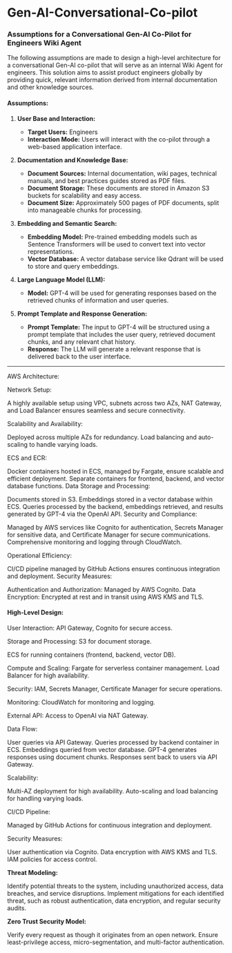 # Gen-AI-Conversational-Co-pilot

### Assumptions for a Conversational Gen-AI Co-Pilot for Engineers Wiki Agent

The following assumptions are made to design a high-level architecture for a conversational Gen-AI co-pilot that will serve as an internal Wiki Agent for engineers. This solution aims to assist product engineers globally by providing quick, relevant information derived from internal documentation and other knowledge sources.

#### Assumptions:

1. **User Base and Interaction:**
   - **Target Users:** Engineers
   - **Interaction Mode:** Users will interact with the co-pilot through a web-based application interface.

2. **Documentation and Knowledge Base:**
   - **Document Sources:** Internal documentation, wiki pages, technical manuals, and best practices guides stored as PDF files.
   - **Document Storage:** These documents are stored in Amazon S3 buckets for scalability and easy access.
   - **Document Size:** Approximately 500 pages of PDF documents, split into manageable chunks for processing.

3. **Embedding and Semantic Search:**
   - **Embedding Model:** Pre-trained embedding models such as Sentence Transformers will be used to convert text into vector representations.
   - **Vector Database:** A vector database service like Qdrant will be used to store and query embeddings.

4. **Large Language Model (LLM):**
   - **Model:** GPT-4 will be used for generating responses based on the retrieved chunks of information and user queries.

5. **Prompt Template and Response Generation:**
   - **Prompt Template:** The input to GPT-4 will be structured using a prompt template that includes the user query, retrieved document chunks, and any relevant chat history.
   - **Response:** The LLM will generate a relevant response that is delivered back to the user interface.


-----------------------------------

AWS Architecture:

Network Setup:

A highly available setup using VPC, subnets across two AZs, NAT Gateway, and Load Balancer ensures seamless and secure connectivity.

Scalability and Availability:

Deployed across multiple AZs for redundancy.
Load balancing and auto-scaling to handle varying loads.

ECS and ECR:

Docker containers hosted in ECS, managed by Fargate, ensure scalable and efficient deployment.
Separate containers for frontend, backend, and vector database functions.
Data Storage and Processing:

Documents stored in S3.
Embeddings stored in a vector database within ECS.
Queries processed by the backend, embeddings retrieved, and results generated by GPT-4 via the OpenAI API.
Security and Compliance:

Managed by AWS services like Cognito for authentication, Secrets Manager for sensitive data, and Certificate Manager for secure communications.
Comprehensive monitoring and logging through CloudWatch.

Operational Efficiency:

CI/CD pipeline managed by GitHub Actions ensures continuous integration and deployment.
Security Measures:

Authentication and Authorization: Managed by AWS Cognito.
Data Encryption: Encrypted at rest and in transit using AWS KMS and TLS.


#### High-Level Design:

User Interaction:
API Gateway, Cognito for secure access.

Storage and Processing:
S3 for document storage.

ECS for running containers (frontend, backend, vector DB).

Compute and Scaling:
Fargate for serverless container management.
Load Balancer for high availability.

Security:
IAM, Secrets Manager, Certificate Manager for secure operations.

Monitoring:
CloudWatch for monitoring and logging.

External API:
Access to OpenAI via NAT Gateway.

Data Flow:

User queries via API Gateway.
Queries processed by backend container in ECS.
Embeddings queried from vector database.
GPT-4 generates responses using document chunks.
Responses sent back to users via API Gateway.


Scalability:

Multi-AZ deployment for high availability.
Auto-scaling and load balancing for handling varying loads.

CI/CD Pipeline:

Managed by GitHub Actions for continuous integration and deployment.


Security Measures:

User authentication via Cognito.
Data encryption with AWS KMS and TLS.
IAM policies for access control.

**Threat Modeling:**

Identify potential threats to the system, including unauthorized access, data breaches, and service disruptions.
Implement mitigations for each identified threat, such as robust authentication, data encryption, and regular security audits.

**Zero Trust Security Model:**

Verify every request as though it originates from an open network.
Ensure least-privilege access, micro-segmentation, and multi-factor authentication.
